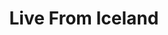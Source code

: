 ---
title: Live From Iceland
description: Webcams around Iceland
url: https://www.livefromiceland.is/
image:
    # url: '/assets/images/cafe.png'
    # alt: 'Cafe'
tags: ['camera', 'osint', 'track']
pubDate: 2023-11-08
draft: false
---